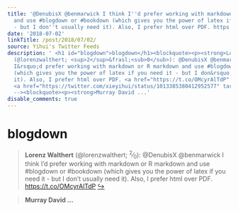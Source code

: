 ```yaml
---
title: '@DenubisX @benmarwick I think I''d prefer working with markdown or R markdown
  and use #blogdown or #bookdown (which gives you the power of latex if you need it
  - but I don''t usually need it). Also, I prefer html over PDF. https://t.co/OMcyrAlTdP'
date: '2018-07-02'
linkTitle: /post/2018/07/02/
source: Yihui's Twitter Feeds
description: ' <h1 id="blogdown">blogdown</h1><blockquote><p><strong>Lorenz Walthert</strong>
  (@lorenzwalthert; <sup>2</sup>&frasl;<sub>0</sub>): @DenubisX @benmarwick I think
  I&rsquo;d prefer working with markdown or R markdown and use #blogdown or #bookdown
  (which gives you the power of latex if you need it - but I don&rsquo;t usually need
  it). Also, I prefer html over PDF. <a href="https://t.co/OMcyrAlTdP" target="_blank">https://t.co/OMcyrAlTdP</a>
  <a href="https://twitter.com/xieyihui/status/1013385380412952577" target="_blank">&#8618;</a></p></blockquote><!--
  --><blockquote><p><strong>Murray David ...'
disable_comments: true
---
```

 <h1 id="blogdown">blogdown</h1><blockquote><p><strong>Lorenz Walthert</strong> (@lorenzwalthert; <sup>2</sup>&frasl;<sub>0</sub>): @DenubisX @benmarwick I think I&rsquo;d prefer working with markdown or R markdown and use #blogdown or #bookdown (which gives you the power of latex if you need it - but I don&rsquo;t usually need it). Also, I prefer html over PDF. <a href="https://t.co/OMcyrAlTdP" target="_blank">https://t.co/OMcyrAlTdP</a> <a href="https://twitter.com/xieyihui/status/1013385380412952577" target="_blank">&#8618;</a></p></blockquote><!-- --><blockquote><p><strong>Murray David ...